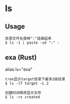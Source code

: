# ls

## Usage

    目录文件名使用":"连接起来
    $ ls -1 | paste -sd ":" -

## exa (Rust)

alias ls="exa"

    tree显示target目录下最多2级目录
    $ ls -lT target -L 2

    创建时间降序显示文件
    $ ls -rs created
